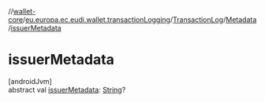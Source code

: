 //[wallet-core](../../../../index.md)/[eu.europa.ec.eudi.wallet.transactionLogging](../../index.md)/[TransactionLog](../index.md)/[Metadata](index.md)/[issuerMetadata](issuer-metadata.md)

# issuerMetadata

[androidJvm]\
abstract val [issuerMetadata](issuer-metadata.md): [String](https://kotlinlang.org/api/latest/jvm/stdlib/kotlin-stdlib/kotlin/-string/index.html)?
